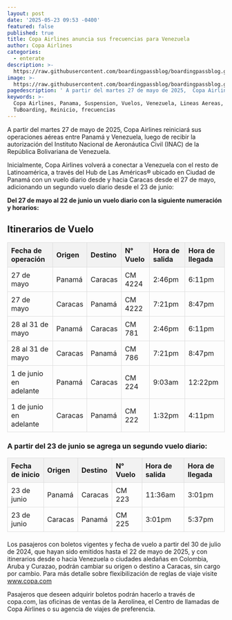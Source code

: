 ```yaml
---
layout: post
date: '2025-05-23 09:53 -0400'
featured: false
published: true
title: Copa Airlines anuncia sus frecuencias para Venezuela
author: Copa Airlines
categories:
  - enterate
description: >-
  https://raw.githubusercontent.com/boardingpassblog/boardingpassblog.github.io/refs/heads/main/assets/images/Avion-Copa-MIQ.jpg
image: >-
  https://raw.githubusercontent.com/boardingpassblog/boardingpassblog.github.io/refs/heads/main/assets/images/Avion-Copa-MIQ.jpg
pagedescription: ' A partir del martes 27 de mayo de 2025,  Copa Airlines reiniciará sus operaciones aéreas entre Panamá y Venezuela, luego de  recibir la autorización del Instituto Nacional de Aeronáutica Civil (INAC) de la República  Bolivariana de Venezuela. '
keywords: >-
  Copa Airlines, Panama, Suspension, Vuelos, Venezuela, Lineas Aereas,
  TuBoarding, Reinicio, frecuencias
---
```

A partir del martes 27 de mayo de 2025, Copa Airlines reiniciará sus operaciones aéreas entre Panamá y Venezuela, luego de recibir la autorización del Instituto Nacional de Aeronáutica Civil (INAC) de la República 
Bolivariana de Venezuela. 

Inicialmente, Copa Airlines volverá a conectar a Venezuela con el resto de Latinoamérica, a través del Hub de Las Américas® ubicado en Ciudad de Panamá con un vuelo diario desde y hacia Caracas desde el 27 de mayo, adicionando un segundo vuelo diario desde el 23 de junio:  

**Del 27 de mayo al 22 de junio un vuelo diario con la siguiente numeración y horarios:**

<html>
<head>
<title>Itinerarios de Vuelo</title>
<style>
  table {
    width: 100%;
    border-collapse: collapse;
    margin-bottom: 20px;
  }
  th, td {
    border: 1px solid #ddd;
    padding: 8px;
    text-align: left;
  }
  th {
    background-color: #f2f2f2;
  }
</style>
</head>
<body>

  <h2>Itinerarios de Vuelo</h2>

  <table>
    <thead>
      <tr>
        <th>Fecha de operación</th>
        <th>Origen</th>
        <th>Destino</th>
        <th>N° Vuelo</th>
        <th>Hora de salida</th>
        <th>Hora de llegada</th>
      </tr>
    </thead>
    <tbody>
      <tr>
        <td>27 de mayo</td>
        <td>Panamá</td>
        <td>Caracas</td>
        <td>CM 4224</td>
        <td>2:46pm</td>
        <td>6:11pm</td>
      </tr>
      <tr>
        <td>27 de mayo</td>
        <td>Caracas</td>
        <td>Panamá</td>
        <td>CM 4222</td>
        <td>7:21pm</td>
        <td>8:47pm</td>
      </tr>
      <tr>
        <td>28 al 31 de mayo</td>
        <td>Panamá</td>
        <td>Caracas</td>
        <td>CM 781</td>
        <td>2:46pm</td>
        <td>6:11pm</td>
      </tr>
      <tr>
        <td>28 al 31 de mayo</td>
        <td>Caracas</td>
        <td>Panamá</td>
        <td>CM 786</td>
        <td>7:21pm</td>
        <td>8:47pm</td>
      </tr>
      <tr>
        <td>1 de junio en adelante</td>
        <td>Panamá</td>
        <td>Caracas</td>
        <td>CM 224</td>
        <td>9:03am</td>
        <td>12:22pm</td>
      </tr>
      <tr>
        <td>1 de junio en adelante</td>
        <td>Caracas</td>
        <td>Panamá</td>
        <td>CM 222</td>
        <td>1:32pm</td>
        <td>4:11pm</td>
      </tr>
    </tbody>
  </table>

  <h3>A partir del 23 de junio se agrega un segundo vuelo diario:</h3>

  <table>
    <thead>
      <tr>
        <th>Fecha de inicio</th>
        <th>Origen</th>
        <th>Destino</th>
        <th>N° Vuelo</th>
        <th>Hora de salida</th>
        <th>Hora de llegada</th>
      </tr>
    </thead>
    <tbody>
      <tr>
        <td>23 de junio</td>
        <td>Panamá</td>
        <td>Caracas</td>
        <td>CM 223</td>
        <td>11:36am</td>
        <td>3:01pm</td>
      </tr>
      <tr>
        <td>23 de junio</td>
        <td>Caracas</td>
        <td>Panamá</td>
        <td>CM 225</td>
        <td>3:01pm</td>
        <td>5:37pm</td>
      </tr>
    </tbody>
  </table>

</body>
</html>

Los pasajeros con boletos vigentes y fecha de vuelo a partir del 30 de julio de 2024, que hayan sido emitidos hasta el 22 de mayo de 2025, y con itinerarios desde o hacia Venezuela o ciudades aledañas en Colombia, Aruba y Curazao, podrán cambiar su origen o destino a Caracas, sin cargo por cambio. Para más detalle sobre 
flexibilización de reglas de viaje visite www.copa.com 

Pasajeros que deseen adquirir boletos podrán hacerlo a través de copa.com, las oficinas de ventas de la Aerolínea, el Centro de llamadas de Copa Airlines o su agencia de viajes de preferencia.  